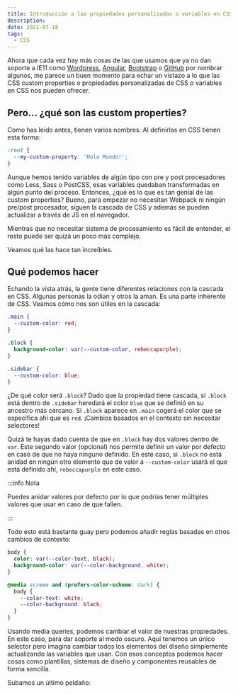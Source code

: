 ```yaml
---
title: Introducción a las propiedades personalizadas o variables en CSS 
description: 
date: 2021-07-18
tags:
  - CSS
---
```


Ahora que cada vez hay más cosas de las que usamos que ya no dan soporte a IE11 como [Wordpress](https://make.wordpress.org/core/2021/04/22/ie-11-support-phase-out-plan/), [Angular](https://github.com/angular/angular/issues/41840), [Bootstrap](https://blog.getbootstrap.com/2020/06/16/bootstrap-5-alpha/) o [GitHub](https://help.github.com/en/github/getting-started-with-github/supported-browsers) por nombrar algunos, me parece un buen momento para echar un vistazo a lo que las CSS custom properties o propiedades personalizadas de CSS o variables en CSS nos pueden ofrecer.

## Pero... ¿qué son las custom properties?

Como has leído antes, tienen varios nombres. Al definirlas en CSS tienen esta forma:

```css
:root {
  --my-custom-property: 'Hola Mundo!';
}
```

Aunque hemos tenido variables de algún tipo con pre y post procesadores como Less, Sass o PostCSS, esas variables quedaban transformadas en algún punto del proceso. Entonces, ¿qué es lo que es tan genial de las custom properties? Bueno, para empezar no necesitan Webpack ni ningún pre/post procesador, siguen la cascada de CSS y además se pueden actualizar a través de JS en el navegador.

Mientras que no necesitar sistema de procesamiento es fácil de entender, el resto puede ser quizá un poco más complejo.

Veamos qué las hace tan increíbles.

## Qué podemos hacer

Echando la vista atrás, la gente tiene diferentes relaciones con la cascada en CSS. Algunas personas la odian y otros la aman. Es una parte inherente de CSS. Veamos cómo nos son útiles en la cascada:

```css
.main {
  --custom-color: red;
}

.block {
  background-color: var(--custom-color, rebeccapurple);
}

.sidebar {
  --custom-color: blue;
}
```

¿De qué color será `.block`? Dado que la propiedad tiene cascada, si `.block` está dentro de `.sidebar` heredará el color `blue` que se definió en su ancestro más cercano. Si `.block` aparece en `.main` cogerá el color que se especifica ahí que es `red`. ¡Cambios basados en el contexto sin necesitar selectores!

Quizá te hayas dado cuenta de que en `.block` hay dos valores dentro de `var`. Este segundo valor (opcional) nos permite definir un valor por defecto en caso de que no haya ninguno definido. En este caso, si `.block` no está anidad en ningún otro elemento que de valor a `--custom-color` usará el que está definido ahí, `rebeccapurple` en este caso.

:::info Nota

Puedes anidar valores por defecto por lo que podrías tener múltiples valores que usar en caso de que fallen.

:::

Todo esto está bastante guay pero podemos añadir reglas basadas en otros cambios de contexto:

```css
body {
  color: var(--color-text, black);
  background-color: var(--color-background, white);
}

@media screen and (prefers-color-scheme: dark) {
  body {
    --color-text: white;
    --color-background: black;
  }
}
```

Usando media queries, podemos cambiar el valor de nuestras propiedades. En este caso, para dar soporte al modo oscuro. Aquí tenemos un único selector pero imagina cambiar todos los elementos del diseño simplemente actualizando las variables que usan. Con esos conceptos podemos hacer cosas como plantillas, sistemas de diseño y componentes reusables de forma sencilla.

Subamos un último peldaño: